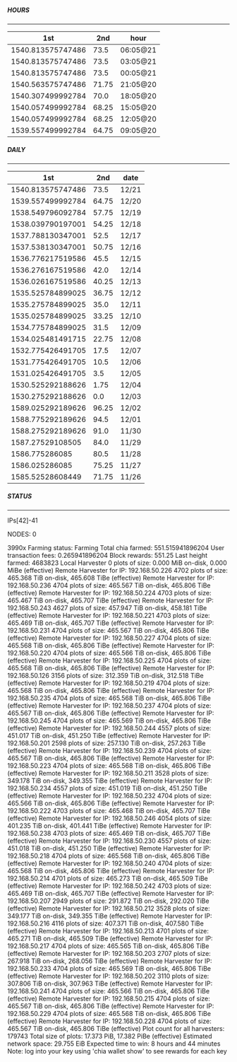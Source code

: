 ##### HOURS
-------

| 1st | 2nd | hour |
|---|----|-----|
|1540.813575747486 | 73.5 | 06:05@21 |
|1540.813575747486 | 73.5 | 03:05@21 |
|1540.813575747486 | 73.5 | 00:05@21 |
|1540.563575747486 | 71.75 | 21:05@20 |
|1540.307499992784 | 70.0 | 18:05@20 |
|1540.057499992784 | 68.25 | 15:05@20 |
|1540.057499992784 | 68.25 | 12:05@20 |
|1539.557499992784 | 64.75 | 09:05@20 |

##### DAILY
-------

| 1st | 2nd | date |
|---|----|-----|
|1540.813575747486 | 73.5 | 12/21 |
|1539.557499992784 | 64.75 | 12/20 |
|1538.549796092784 | 57.75 | 12/19 |
|1538.039790197001 | 54.25 | 12/18 |
|1537.788130347001 | 52.5 | 12/17 |
|1537.538130347001 | 50.75 | 12/16 |
|1536.776217519586 | 45.5 | 12/15 |
|1536.276167519586 | 42.0 | 12/14 |
|1536.026167519586 | 40.25 | 12/13 |
|1535.525784899025 | 36.75 | 12/12 |
|1535.275784899025 | 35.0 | 12/11 |
|1535.025784899025 | 33.25 | 12/10 |
|1534.775784899025 | 31.5 | 12/09 |
|1534.025481491715 | 22.75 | 12/08 |
|1532.775426491705 | 17.5 | 12/07 |
|1531.775426491705 | 10.5 | 12/06 |
|1531.025426491705 | 3.5 | 12/05 |
|1530.525292188626 | 1.75 | 12/04 |
|1530.275292188626 | 0.0 | 12/03 |
|1589.025292189626 | 96.25 | 12/02 |
|1588.775292189626 | 94.5 | 12/01 |
|1588.275292189626 | 91.0 | 11/30 |
|1587.27529108505 | 84.0 | 11/29 |
|1586.775286085 | 80.5 | 11/28 |
|1586.025286085 | 75.25 | 11/27 |
|1585.52528608449 | 71.75 | 11/26 |


##### STATUS
-------

IPs[42]-41

NODES: 0


3990x
Farming status: Farming
Total chia farmed: 551.515941896204
User transaction fees: 0.265941896204
Block rewards: 551.25
Last height farmed: 4683823
Local Harvester
   0 plots of size: 0.000 MiB on-disk, 0.000 MiBe (effective)
Remote Harvester for IP: 192.168.50.226
   4702 plots of size: 465.368 TiB on-disk, 465.608 TiBe (effective)
Remote Harvester for IP: 192.168.50.236
   4704 plots of size: 465.567 TiB on-disk, 465.806 TiBe (effective)
Remote Harvester for IP: 192.168.50.224
   4703 plots of size: 465.467 TiB on-disk, 465.707 TiBe (effective)
Remote Harvester for IP: 192.168.50.243
   4627 plots of size: 457.947 TiB on-disk, 458.181 TiBe (effective)
Remote Harvester for IP: 192.168.50.221
   4703 plots of size: 465.469 TiB on-disk, 465.707 TiBe (effective)
Remote Harvester for IP: 192.168.50.231
   4704 plots of size: 465.567 TiB on-disk, 465.806 TiBe (effective)
Remote Harvester for IP: 192.168.50.227
   4704 plots of size: 465.568 TiB on-disk, 465.806 TiBe (effective)
Remote Harvester for IP: 192.168.50.220
   4704 plots of size: 465.566 TiB on-disk, 465.806 TiBe (effective)
Remote Harvester for IP: 192.168.50.225
   4704 plots of size: 465.568 TiB on-disk, 465.806 TiBe (effective)
Remote Harvester for IP: 192.168.50.126
   3156 plots of size: 312.359 TiB on-disk, 312.518 TiBe (effective)
Remote Harvester for IP: 192.168.50.219
   4704 plots of size: 465.568 TiB on-disk, 465.806 TiBe (effective)
Remote Harvester for IP: 192.168.50.235
   4704 plots of size: 465.568 TiB on-disk, 465.806 TiBe (effective)
Remote Harvester for IP: 192.168.50.237
   4704 plots of size: 465.567 TiB on-disk, 465.806 TiBe (effective)
Remote Harvester for IP: 192.168.50.245
   4704 plots of size: 465.569 TiB on-disk, 465.806 TiBe (effective)
Remote Harvester for IP: 192.168.50.244
   4557 plots of size: 451.017 TiB on-disk, 451.250 TiBe (effective)
Remote Harvester for IP: 192.168.50.201
   2598 plots of size: 257.130 TiB on-disk, 257.263 TiBe (effective)
Remote Harvester for IP: 192.168.50.239
   4704 plots of size: 465.567 TiB on-disk, 465.806 TiBe (effective)
Remote Harvester for IP: 192.168.50.223
   4704 plots of size: 465.568 TiB on-disk, 465.806 TiBe (effective)
Remote Harvester for IP: 192.168.50.211
   3528 plots of size: 349.178 TiB on-disk, 349.355 TiBe (effective)
Remote Harvester for IP: 192.168.50.234
   4557 plots of size: 451.019 TiB on-disk, 451.250 TiBe (effective)
Remote Harvester for IP: 192.168.50.232
   4704 plots of size: 465.566 TiB on-disk, 465.806 TiBe (effective)
Remote Harvester for IP: 192.168.50.222
   4703 plots of size: 465.468 TiB on-disk, 465.707 TiBe (effective)
Remote Harvester for IP: 192.168.50.246
   4054 plots of size: 401.235 TiB on-disk, 401.441 TiBe (effective)
Remote Harvester for IP: 192.168.50.238
   4703 plots of size: 465.469 TiB on-disk, 465.707 TiBe (effective)
Remote Harvester for IP: 192.168.50.230
   4557 plots of size: 451.018 TiB on-disk, 451.250 TiBe (effective)
Remote Harvester for IP: 192.168.50.218
   4704 plots of size: 465.568 TiB on-disk, 465.806 TiBe (effective)
Remote Harvester for IP: 192.168.50.240
   4704 plots of size: 465.568 TiB on-disk, 465.806 TiBe (effective)
Remote Harvester for IP: 192.168.50.214
   4701 plots of size: 465.273 TiB on-disk, 465.509 TiBe (effective)
Remote Harvester for IP: 192.168.50.242
   4703 plots of size: 465.469 TiB on-disk, 465.707 TiBe (effective)
Remote Harvester for IP: 192.168.50.207
   2949 plots of size: 291.872 TiB on-disk, 292.020 TiBe (effective)
Remote Harvester for IP: 192.168.50.212
   3528 plots of size: 349.177 TiB on-disk, 349.355 TiBe (effective)
Remote Harvester for IP: 192.168.50.216
   4116 plots of size: 407.371 TiB on-disk, 407.580 TiBe (effective)
Remote Harvester for IP: 192.168.50.213
   4701 plots of size: 465.271 TiB on-disk, 465.509 TiBe (effective)
Remote Harvester for IP: 192.168.50.217
   4704 plots of size: 465.565 TiB on-disk, 465.806 TiBe (effective)
Remote Harvester for IP: 192.168.50.203
   2707 plots of size: 267.918 TiB on-disk, 268.056 TiBe (effective)
Remote Harvester for IP: 192.168.50.233
   4704 plots of size: 465.569 TiB on-disk, 465.806 TiBe (effective)
Remote Harvester for IP: 192.168.50.202
   3110 plots of size: 307.806 TiB on-disk, 307.963 TiBe (effective)
Remote Harvester for IP: 192.168.50.241
   4704 plots of size: 465.566 TiB on-disk, 465.806 TiBe (effective)
Remote Harvester for IP: 192.168.50.215
   4704 plots of size: 465.567 TiB on-disk, 465.806 TiBe (effective)
Remote Harvester for IP: 192.168.50.229
   4704 plots of size: 465.568 TiB on-disk, 465.806 TiBe (effective)
Remote Harvester for IP: 192.168.50.228
   4704 plots of size: 465.567 TiB on-disk, 465.806 TiBe (effective)
Plot count for all harvesters: 179743
Total size of plots: 17.373 PiB, 17.382 PiBe (effective)
Estimated network space: 29.755 EiB
Expected time to win: 8 hours and 44 minutes
Note: log into your key using 'chia wallet show' to see rewards for each key
